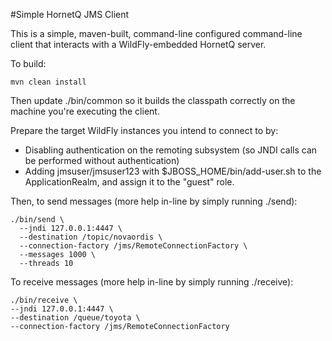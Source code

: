 #Simple HornetQ JMS Client

This is a simple, maven-built, command-line configured command-line client that interacts with a
WildFly-embedded HornetQ server.

To build:

    mvn clean install

Then update ./bin/common so it builds the classpath correctly on the machine you're executing the
client.

Prepare the target WildFly instances you intend to connect to by:
* Disabling authentication on the remoting subsystem (so JNDI calls can be performed without authentication)
* Adding jmsuser/jmsuser123 with $JBOSS_HOME/bin/add-user.sh to the ApplicationRealm, and assign it to the
"guest" role.

Then, to send messages (more help in-line by simply running ./send):

    ./bin/send \
      --jndi 127.0.0.1:4447 \
      --destination /topic/novaordis \
      --connection-factory /jms/RemoteConnectionFactory \
      --messages 1000 \
      --threads 10

To receive messages (more help in-line by simply running ./receive):

    ./bin/receive \
    --jndi 127.0.0.1:4447 \
    --destination /queue/toyota \
    --connection-factory /jms/RemoteConnectionFactory
    

   


